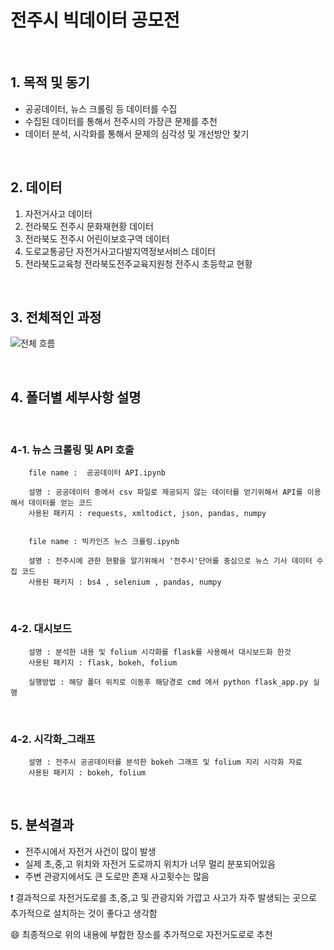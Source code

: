 # 전주시 빅데이터 공모전

&nbsp;

## 1. 목적 및 동기

 - 공공데이터, 뉴스 크롤링 등 데이터를 수집 
 - 수집된 데이터를 통해서 전주시의 가장큰 문제를 추천
 - 데이터 분석, 시각화를 통해서 문제의 심각성 및 개선방안 찾기
 
&nbsp;

## 2. 데이터

 1. 자전거사고 데이터
 2. 전라북도 전주시 문화재현황 데이터
 3. 전라북도 전주시 어린이보호구역 데이터
 4. 도로교통공단 자전거사고다발지역정보서비스 데이터
 5. 전라북도교육청 전라북도전주교육지원청 전주시 초등학교 현황


&nbsp;
## 3. 전체적인 과정
![전체 흐름](http://drive.google.com/uc?export=view&id=1HmCycdd-LR3Mf-t79eaOUN7v-wi_H_4j)



&nbsp;
## 4. 폴더별 세부사항 설명
&nbsp;

   ### 4-1. 뉴스 크롤링 및 API 호출
 
 
        file name :  공공데이터 API.ipynb
        
        설명 : 공공데이터 중에서 csv 파일로 제공되지 않는 데이터를 얻기위해서 API를 이용해서 데이터를 얻는 코드
        사용된 패키지 : requests, xmltodict, json, pandas, numpy


        file name : 빅카인즈 뉴스 크롤링.ipynb

        설명 : 전주시에 관한 현황을 알기위해서 '전주시'단어를 중심으로 뉴스 기사 데이터 수집 코드
        사용된 패키지 : bs4 , selenium , pandas, numpy
        
        
        
&nbsp;
   ### 4-2. 대시보드
        
        설명 : 분석한 내용 및 folium 시각화를 flask를 사용해서 대시보드화 한것
        사용된 패키지 : flask, bokeh, folium
        
        실행방법 : 해당 폴더 위치로 이동후 해당경로 cmd 에서 python flask_app.py 실행
        
&nbsp;
   ### 4-2. 시각화_그래프
        
        설명 : 전주시 공공데이터를 분석한 bokeh 그래프 및 folium 지리 시각화 자료
        사용된 패키지 : bokeh, folium

 

 
 
&nbsp;
## 5. 분석결과
  - 전주시에서 자전거 사건이 많이 발생
  - 실제 초,중,고 위치와 자전거 도로까지 위치가 너무 멀리 분포되어있음
  - 주변 관광지에서도 큰 도로만 존재 사고횟수는 많음
  
  :heavy_exclamation_mark: 결과적으로 자전거도로를 초,중,고 및 관광지와 가깝고 사고가 자주 발생되는 곳으로 추가적으로 설치하는 것이 좋다고 생각함
  
  
  :smile: 최종적으로 위의 내용에 부합한 장소를 추가적으로 자전거도로로 추천
